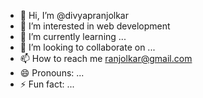 - 👋 Hi, I’m @divyapranjolkar
- 👀 I’m interested in web development
- 🌱 I’m currently learning ...
- 💞️ I’m looking to collaborate on ...
- 📫 How to reach me ranjolkar@gmail.com
- 😄 Pronouns: ...
- ⚡ Fun fact: ...

<!---
divyapranjolkar/divyapranjolkar is a ✨ special ✨ repository because its `README.md` (this file) appears on your GitHub profile.
You can click the Preview link to take a look at your changes.
--->
